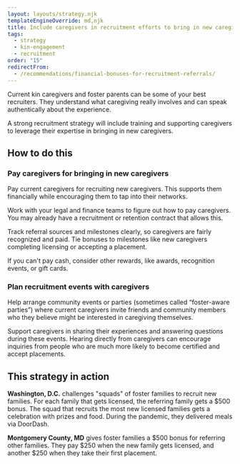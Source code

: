 ```yaml
---
layout: layouts/strategy.njk
templateEngineOverride: md,njk
title: Include caregivers in recruitment efforts to bring in new caregivers
tags:
  - strategy
  - kin-engagement
  - recruitment
order: "15"
redirectFrom:
  - /recommendations/financial-bonuses-for-recruitment-referrals/
---
```


Current kin caregivers and foster parents can be some of your best recruiters. They understand what caregiving really involves and can speak authentically about the experience. 

A strong recruitment strategy will include training and supporting caregivers to leverage their expertise in bringing in new caregivers.

## How to do this

### Pay caregivers for bringing in new caregivers

Pay current caregivers for recruiting new caregivers. This supports them financially while encouraging them to tap into their networks.

Work with your legal and finance teams to figure out how to pay caregivers. You may already have a recruitment or retention contract that allows this.

Track referral sources and milestones clearly, so caregivers are fairly recognized and paid. Tie bonuses to milestones like new caregivers completing licensing or accepting a placement.

If you can't pay cash, consider other rewards, like awards, recognition events, or gift cards.

### Plan recruitment events with caregivers 

Help arrange community events or parties (sometimes called “foster-aware parties”) where current caregivers invite friends and community members who they believe might be interested in caregiving themselves. 

Support caregivers in sharing their experiences and answering questions during these events. Hearing directly from caregivers can encourage inquiries from people who are much more likely to become certified and accept placements.

## This strategy in action

**Washington, D.C.** challenges "squads" of foster families to recruit new families. For each family that gets licensed, the referring family gets a $500 bonus. The squad that recruits the most new licensed families gets a celebration with prizes and food. During the pandemic, they delivered meals via DoorDash.

**Montgomery County, MD** gives foster families a $500 bonus for referring other families. They pay $250 when the new family gets licensed, and another $250 when they take their first placement.
